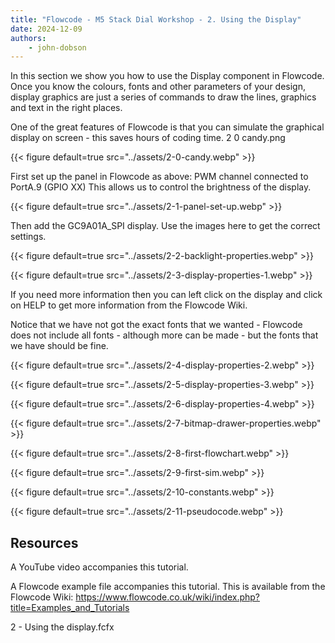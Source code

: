 ```yaml
---
title: "Flowcode - M5 Stack Dial Workshop - 2. Using the Display"
date: 2024-12-09
authors:
    - john-dobson
---
```


In this section we show you how to use the Display
component in Flowcode. Once you know the colours, fonts and
other parameters of your design, display graphics are just a
series of commands to draw the lines, graphics and text in the
right places.

One of the great features of Flowcode is that you can simulate
the graphical display on screen - this saves hours of coding
time.                                             2 0 candy.png

{{< figure
    default=true
    src="../assets/2-0-candy.webp"
    >}}

First set up the panel in Flowcode as above:
PWM channel connected to PortA.9 (GPIO XX)
This allows us to control the brightness of the display.

{{< figure
    default=true
    src="../assets/2-1-panel-set-up.webp"
    >}}

Then add the GC9A01A_SPI display. Use the images here to
get the correct settings.

{{< figure
    default=true
    src="../assets/2-2-backlight-properties.webp"
    >}}


{{< figure
    default=true
    src="../assets/2-3-display-properties-1.webp"
    >}}

If you need more information then you can left click on the
display and click on HELP to get more information from the
Flowcode Wiki.

Notice that we have not got the exact fonts that we wanted -
Flowcode does not include all fonts - although more can be
made - but the fonts that we have should be fine.

{{< figure
    default=true
    src="../assets/2-4-display-properties-2.webp"
    >}}

{{< figure
    default=true
    src="../assets/2-5-display-properties-3.webp"
    >}}

{{< figure
    default=true
    src="../assets/2-6-display-properties-4.webp"
    >}}


{{< figure
    default=true
    src="../assets/2-7-bitmap-drawer-properties.webp"
    >}}


{{< figure
    default=true
    src="../assets/2-8-first-flowchart.webp"
    >}}

{{< figure
    default=true
    src="../assets/2-9-first-sim.webp"
    >}}


{{< figure
    default=true
    src="../assets/2-10-constants.webp"
    >}}

{{< figure
    default=true
    src="../assets/2-11-pseudocode.webp"
    >}}

## Resources


A YouTube video accompanies this tutorial.


A Flowcode example file accompanies this tutorial. This is
available from the Flowcode Wiki:
https://www.flowcode.co.uk/wiki/index.php?title=Examples_and_Tutorials

2 - Using the display.fcfx

